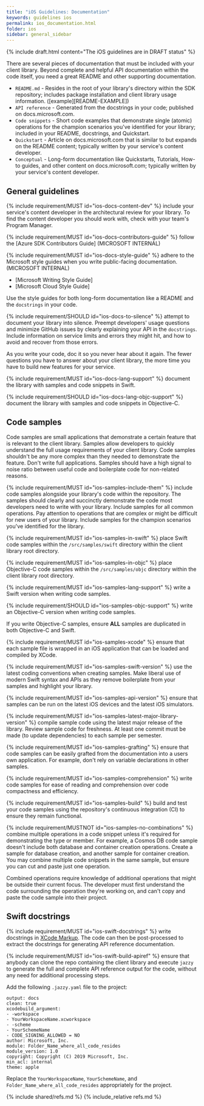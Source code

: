 ```yaml
---
title: "iOS Guidelines: Documentation"
keywords: guidelines ios
permalink: ios_documentation.html
folder: ios
sidebar: general_sidebar
---
```


{% include draft.html content="The iOS guidelines are in DRAFT status" %}

There are several pieces of documentation that must be included with your client library. Beyond complete and helpful API documentation within the code itself, you need a great README and other supporting documentation.

* `README.md` - Resides in the root of your library's directory within the SDK repository; includes package installation and client library usage information. ([example][README-EXAMPLE])
* `API reference` - Generated from the docstrings in your code; published on docs.microsoft.com. 
* `Code snippets` - Short code examples that demonstrate single (atomic) operations for the champion scenarios you've identified for your library; included in your README, docstrings, and Quickstart. 
* `Quickstart` - Article on docs.microsoft.com that is similar to but expands on the README content; typically written by your service's content developer. 
* `Conceptual` - Long-form documentation like Quickstarts, Tutorials, How-to guides, and other content on docs.microsoft.com; typically written by your service's content developer. 

## General guidelines

{% include requirement/MUST id="ios-docs-content-dev" %} include your service's content developer in the architectural review for your library. To find the content developer you should work with, check with your team's Program Manager.

{% include requirement/MUST id="ios-docs-contributors-guide" %} follow the [Azure SDK Contributors Guide] (MICROSOFT INTERNAL)

{% include requirement/MUST id="ios-docs-style-guide" %} adhere to the Microsoft style guides when you write public-facing documentation. (MICROSOFT INTERNAL)

* [Microsoft Writing Style Guide]
* [Microsoft Cloud Style Guide]

Use the style guides for both long-form documentation like a README and the `docstrings` in your code.

{% include requirement/SHOULD id="ios-docs-to-silence" %} attempt to document your library into silence. Preempt developers' usage questions and minimize GitHub issues by clearly explaining your API in the `docstrings`. Include information on service limits and errors they might hit, and how to avoid and recover from those errors.

As you write your code, doc it so you never hear about it again. The fewer questions you have to answer about your client library, the more time you have to build new features for your service.

{% include requirement/MUST id="ios-docs-lang-support" %} document the library with samples and code snippets in Swift.

{% include requirement/SHOULD id="ios-docs-lang-objc-support" %} document the library with samples and code snippets in Objective-C.

## Code samples

Code samples are small applications that demonstrate a certain feature that is relevant to the client library.  Samples allow developers to quickly understand the full usage requirements of your client library. Code samples shouldn't be any more complex than they needed to demonstrate the feature. Don't write full applications. Samples should have a high signal to noise ratio between useful code and boilerplate code for non-related reasons.

{% include requirement/MUST id="ios-samples-include-them" %} include code samples alongside your library's code within the repository. The samples should clearly and succinctly demonstrate the code most developers need to write with your library. Include samples for all common operations.  Pay attention to operations that are complex or might be difficult for new users of your library. Include samples for the champion scenarios you've identified for the library.

{% include requirement/MUST id="ios-samples-in-swift" %} place Swift code samples within the `/src/samples/swift` directory within the client library root directory.

{% include requirement/MUST id="ios-samples-in-objc" %} place Objective-C code samples within the `/src/samples/objc` directory within the client library root directory.

{% include requirement/MUST id="ios-samples-lang-support" %} write a Swift version when writing code samples.  

{% include requirement/SHOULD id="ios-samples-objc-support" %} write an Objective-C version when writing code samples.  

If you write Objective-C samples, ensure **ALL** samples are duplicated in both Objective-C and Swift. 

{% include requirement/MUST id="ios-samples-xcode" %} ensure that each sample file is wrapped in an iOS application that can be loaded and compiled by XCode.

{% include requirement/MUST id="ios-samples-swift-version" %} use the latest coding conventions when creating samples. Make liberal use of modern Swift syntax and APIs as they remove boilerplate from your samples and highlight your library.

{% include requirement/MUST id="ios-samples-api-version" %} ensure that samples can be run on the latest iOS devices and the latest iOS simulators. 

{% include requirement/MUST id="ios-samples-latest-major-library-version" %} compile sample code using the latest major release of the library. Review sample code for freshness.  At least one commit must be made (to update dependencies) to each sample per semester.

{% include requirement/MUST id="ios-samples-grafting" %} ensure that code samples can be easily grafted from the documentation into a users own application.  For example, don't rely on variable declarations in other samples.

{% include requirement/MUST id="ios-samples-comprehension" %} write code samples for ease of reading and comprehension over code compactness and efficiency.

{% include requirement/MUST id="ios-samples-build" %} build and test your code samples using the repository's continuous integration (CI) to ensure they remain functional.

{% include requirement/MUSTNOT id="ios-samples-no-combinations" %} combine multiple operations in a code snippet unless it's required for demonstrating the type or member. For example, a Cosmos DB code sample doesn't include both database and container creation operations.  Create a sample for database creation, and another sample for container creation.  You may combine multiple code snippets in the same sample, but ensure you can cut and paste just one operation.

Combined operations require knowledge of additional operations that might be outside their current focus. The developer must first understand the code surrounding the operation they're working on, and can't copy and paste the code sample into their project.

## Swift docstrings

{% include requirement/MUST id="ios-swift-docstrings" %} write docstrings in [XCode Markup](https://developer.apple.com/library/archive/documentation/Xcode/Reference/xcode_markup_formatting_ref/).  The code can then be post-processed to extract the docstrings for generating API reference documentation.

{% include requirement/MUST id="ios-swift-build-apiref" %} ensure that anybody can clone the repo containing the client library and execute `jazzy` to generate the full and complete API reference output for the code, without any need for additional processing steps.

Add the following `.jazzy.yaml` file to the project:

```
output: docs
clean: true
xcodebuild_argument:
- -workspace
- YourWorkspaceName.xcworkspace
- -scheme
- YourSchemeName
- CODE_SIGNING_ALLOWED = NO
author: Microsoft, Inc.
module: Folder_Name_where_all_code_resides
module_version: 1.0
copyright: Copyright (C) 2019 Microsoft, Inc.
min_acl: internal
theme: apple
```

Replace the `YourWorkspaceName`, `YourSchemeName`, and `Folder_Name_where_all_code_resides` appropriately for the project.

{% include shared/refs.md %}
{% include_relative refs.md %}

